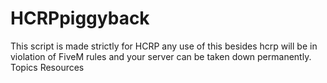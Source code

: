 # HCRPpiggyback
This script is made strictly for HCRP any use of this besides hcrp will be in violation of FiveM rules and your server can be taken down permanently.  Topics Resources
